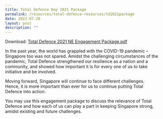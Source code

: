 ```yaml
---
title: Total Defence Day 2021 Package
permalink: /resources/total-defence-resources/td2021package
date: 2022-07-20
layout: post
description: ""
---
```

Download: [Total Defence 2021 NE Engagement Package.pdf](https://go.gov.sg/td21-ne-engagement-package)

In the past year, the world has grappled with the COVID-19 pandemic – Singapore too was not spared. Amidst the challenging circumstances of the pandemic, Total Defence strengthened our resilience as a nation and a community, and showed how important it is for every one of us to take initiative and be involved. 
	
Moving forward, Singapore will continue to face different challenges. Hence, it is more important than ever for us to continue putting Total Defence into action.

You may use this engagement package to discuss the relevance of Total Defence and how each of us can play a part in keeping Singapore strong, amidst existing and future challenges.